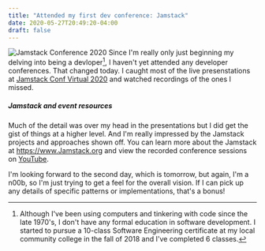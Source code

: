 ```yaml
---
title: "Attended my first dev conference: Jamstack"
date: 2020-05-27T20:49:20-04:00
draft: false
---
```

![Jamstack Conference 2020](/images/Jamstac-conference-2020.jpg)
Since I'm really only just beginning my delving into being a devloper[^1], I haven't yet attended any developer conferences. That changed today. I caught most of the live presenstations at [Jamstack Conf Virtual 2020](https://jamstackconf.com/) and watched recordings of the ones I missed. 

##### Jamstack and event resources #####

Much of the detail was over my head in the presentations but I did get the gist of things at a higher level. And I'm really impressed by the Jamstack projects and approaches shown off. You can learn more about the Jamstack at <https://www.Jamstack.org> and view the recorded conference sessions on [YouTube](https://www.youtube.com/watch?v=w9yrrQBBKos&list=PL58Wk5g77lF8jzqp_1cViDf-WilJsAvqT).

I'm looking forward to the second day, which is tomorrow, but again, I'm a n00b, so I'm just trying to get a feel for the overall vision. If I can pick up any details of specific patterns or implementations, that's a bonus!

[^1]: Although I've been using computers and tinkering with code since the late 1970's, I don't have any formal education in software development. I started to pursue a 10-class Software Engineering certificate at my local community college in the fall of 2018 and I've completed 6 classes.
